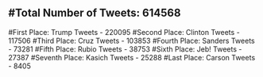 #Total Number of Tweets: 614568 
---
#First Place: Trump Tweets - 220095
#Second Place: Clinton Tweets - 117506
#Third Place: Cruz Tweets - 103853
#Fourth Place: Sanders Tweets - 73281
#Fifth Place: Rubio Tweets - 38753
#Sixth Place: Jeb! Tweets - 27387
#Seventh Place: Kasich Tweets - 25288
#Last Place: Carson Tweets - 8405
